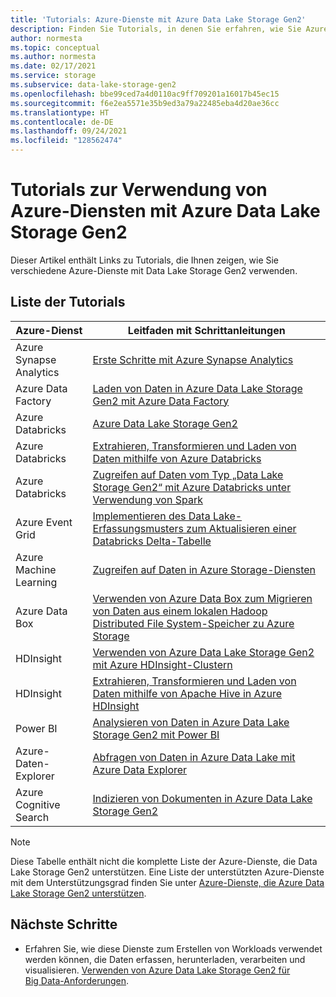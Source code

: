 ```yaml
---
title: 'Tutorials: Azure-Dienste mit Azure Data Lake Storage Gen2'
description: Finden Sie Tutorials, in denen Sie erfahren, wie Sie Azure-Dienste mit Azure Data Lake Storage Gen2 verwenden.
author: normesta
ms.topic: conceptual
ms.author: normesta
ms.date: 02/17/2021
ms.service: storage
ms.subservice: data-lake-storage-gen2
ms.openlocfilehash: bbe99ced7a4d0110ac9ff709201a16017b45ec15
ms.sourcegitcommit: f6e2ea5571e35b9ed3a79a22485eba4d20ae36cc
ms.translationtype: HT
ms.contentlocale: de-DE
ms.lasthandoff: 09/24/2021
ms.locfileid: "128562474"
---
```

# <a name="tutorials-that-use-azure-services-with-azure-data-lake-storage-gen2"></a>Tutorials zur Verwendung von Azure-Diensten mit Azure Data Lake Storage Gen2

Dieser Artikel enthält Links zu Tutorials, die Ihnen zeigen, wie Sie verschiedene Azure-Dienste mit Data Lake Storage Gen2 verwenden.

## <a name="list-of-tutorials"></a>Liste der Tutorials

| Azure-Dienst | Leitfaden mit Schrittanleitungen |
|---------------|-------------------|
| Azure Synapse Analytics | [Erste Schritte mit Azure Synapse Analytics](../../synapse-analytics/get-started.md) |
| Azure Data Factory | [Laden von Daten in Azure Data Lake Storage Gen2 mit Azure Data Factory](../../data-factory/load-azure-data-lake-storage-gen2.md) |
| Azure Databricks | [Azure Data Lake Storage Gen2](https://docs.azuredatabricks.net/data/data-sources/azure/azure-datalake-gen2.html) |
| Azure Databricks | [Extrahieren, Transformieren und Laden von Daten mithilfe von Azure Databricks](/azure/databricks/scenarios/databricks-extract-load-sql-data-warehouse) |
| Azure Databricks | [Zugreifen auf Daten vom Typ „Data Lake Storage Gen2“ mit Azure Databricks unter Verwendung von Spark](data-lake-storage-use-databricks-spark.md)|
| Azure Event Grid | [Implementieren des Data Lake-Erfassungsmusters zum Aktualisieren einer Databricks Delta-Tabelle](data-lake-storage-events.md) |
| Azure Machine Learning | [Zugreifen auf Daten in Azure Storage-Diensten](../../machine-learning/how-to-access-data.md) |
| Azure Data Box | [Verwenden von Azure Data Box zum Migrieren von Daten aus einem lokalen Hadoop Distributed File System-Speicher zu Azure Storage](data-lake-storage-migrate-on-premises-hdfs-cluster.md) |
| HDInsight | [Verwenden von Azure Data Lake Storage Gen2 mit Azure HDInsight-Clustern](../../hdinsight/hdinsight-hadoop-use-data-lake-storage-gen2.md) |
| HDInsight | [Extrahieren, Transformieren und Laden von Daten mithilfe von Apache Hive in Azure HDInsight](data-lake-storage-tutorial-extract-transform-load-hive.md) |
| Power BI | [Analysieren von Daten in Azure Data Lake Storage Gen2 mit Power BI](/power-query/connectors/datalakestorage) |
| Azure-Daten-Explorer | [Abfragen von Daten in Azure Data Lake mit Azure Data Explorer](/azure/data-explorer/data-lake-query-data) |
| Azure Cognitive Search | [Indizieren von Dokumenten in Azure Data Lake Storage Gen2](../../search/search-howto-index-azure-data-lake-storage.md) |

> [!NOTE]
> Diese Tabelle enthält nicht die komplette Liste der Azure-Dienste, die Data Lake Storage Gen2 unterstützen. Eine Liste der unterstützten Azure-Dienste mit dem Unterstützungsgrad finden Sie unter [Azure-Dienste, die Azure Data Lake Storage Gen2 unterstützen](data-lake-storage-supported-azure-services.md).

## <a name="next-steps"></a>Nächste Schritte

- Erfahren Sie, wie diese Dienste zum Erstellen von Workloads verwendet werden können, die Daten erfassen, herunterladen, verarbeiten und visualisieren. [Verwenden von Azure Data Lake Storage Gen2 für Big Data-Anforderungen](data-lake-storage-data-scenarios.md).
